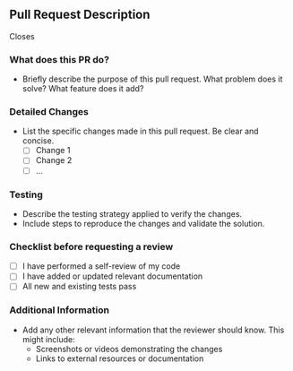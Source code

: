 ## Pull Request Description

Closes 

### What does this PR do?

*   Briefly describe the purpose of this pull request. What problem does it solve? What feature does it add?

### Detailed Changes

*   List the specific changes made in this pull request. Be clear and concise.
    *   [ ] Change 1
    *   [ ] Change 2
    *   [ ] ...

### Testing

*   Describe the testing strategy applied to verify the changes.
*   Include steps to reproduce the changes and validate the solution.

### Checklist before requesting a review

*   [ ] I have performed a self-review of my code
*   [ ] I have added or updated relevant documentation
*   [ ] All new and existing tests pass

### Additional Information

*   Add any other relevant information that the reviewer should know. This might include:
    *   Screenshots or videos demonstrating the changes
    *   Links to external resources or documentation

